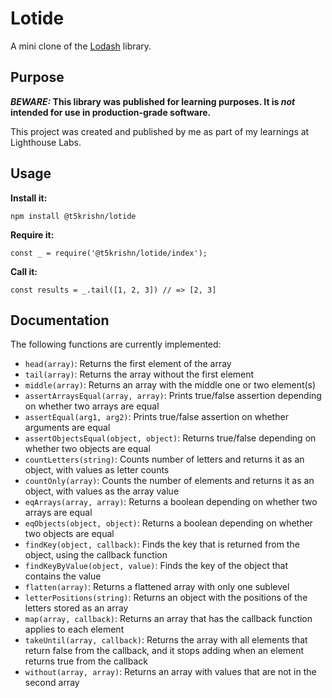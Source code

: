 # Lotide

A mini clone of the [Lodash](https://lodash.com) library.

## Purpose

**_BEWARE:_ This library was published for learning purposes. It is _not_ intended for use in production-grade software.**

This project was created and published by me as part of my learnings at Lighthouse Labs. 

## Usage

**Install it:**

`npm install @t5krishn/lotide`

**Require it:**

`const _ = require('@t5krishn/lotide/index');`

**Call it:**

`const results = _.tail([1, 2, 3]) // => [2, 3]`

## Documentation

The following functions are currently implemented:

* `head(array)`: Returns the first element of the array
* `tail(array)`: Returns the array without the first element
* `middle(array)`: Returns an array with the middle one or two element(s)
* `assertArraysEqual(array, array)`: Prints true/false assertion depending on whether two arrays are equal
* `assertEqual(arg1, arg2)`: Prints true/false assertion on whether arguments are equal
* `assertObjectsEqual(object, object)`: Returns true/false depending on whether two objects are equal
* `countLetters(string)`: Counts number of letters and returns it as an object, with values as letter counts
* `countOnly(array)`: Counts the number of elements and returns it as an object, with values as the array value
* `eqArrays(array, array)`: Returns a boolean depending on whether two arrays are equal
* `eqObjects(object, object)`: Returns a boolean depending on whether two objects are equal
* `findKey(object, callback)`: Finds the key that is returned from the object, using the callback function
* `findKeyByValue(object, value)`: Finds the key of the object that contains the value
* `flatten(array)`: Returns a flattened array with only one sublevel
* `letterPositions(string)`: Returns an object with the positions of the letters stored as an array
* `map(array, callback)`: Returns an array that has the callback function applies to each element
* `takeUntil(array, callback)`: Returns the array with all elements that return false from the callback, and it stops adding when an element returns true from the callback
* `without(array, array)`: Returns an array with values that are not in the second array